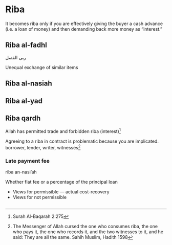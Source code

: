 # Riba

It becomes riba only if you are effectively giving the buyer a cash advance (i.e. a loan of money) and then demanding back more money as “interest.”




## Riba al-fadhl

ربى الفضل

Unequal exchange of similar items

## Riba al-nasiah

## Riba al-yad

## Riba qardh

Allah has permitted trade and forbidden riba (interest)[^1]

Agreeing to a riba in contract is problematic because you are implicated. borrower, lender, writer, witnesses[^3]

### Late payment fee

riba an-nasi’ah

Whether flat fee or a percentage of the principal loan

* Views for permissible — actual cost-recovery
* Views for not permissible 

~~~admonish hint title="Interest vs. different pricing"

~~~


[^1]: Surah Al-Baqarah 2:275

[^2]: Gold for gold, silver for silver, wheat for wheat, barley for barley, dates for dates, salt for salt — equal for equal, same for same, hand to hand. If they differ, then sell as you wish, provided it is hand to hand. (Sahih Muslim 1587, also in Bukhari)

[^3]: The Messenger of Allah cursed the one who consumes riba, the one who pays it, the one who records it, and the two witnesses to it, and he said: They are all the same.
Sahih Muslim, Hadith 1598
